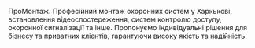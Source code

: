 ПроМонтаж. 
Професійний монтаж охоронних систем у Харкькові, встановлення відеоспостереження, систем контролю доступу, охоронної сигналізації та інше. Пропонуємо індивідуальні рішення для бізнесу та приватних клієнтів, гарантуючи високу якість та надійність.
